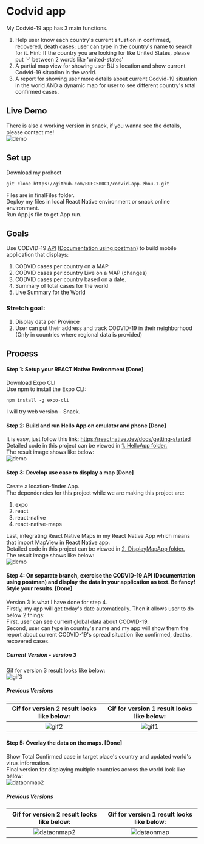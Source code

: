 # Codvid app     
My Codvid-19 app has 3 main functions.     
1. Help user know each country's current situation in confirmed, recovered, death cases; user can type in the country's name to search for it. Hint: If the country you are looking for like United States, please put '-' between 2 words like 'united-states'     
2. A partial map view for showing user BU's location and show current Codvid-19 situation in the world.     
3. A report for showing user more details about current Codvid-19 situation in the world AND a dynamic map for user to see different country's total confirmed cases.     

## Live Demo    
There is also a working version in snack, if you wanna see the details, please contact me!     
![demo](img/Covid19App.gif)    

## Set up    
Download my prohect    
```
git clone https://github.com/BUEC500C1/codvid-app-zhou-1.git
```
Files are in finalFiles folder.      
Deploy my files in local React Native environment or snack online environment.      
Run App.js file to get App run.     


## Goals      
Use CODVID-19 [API](https://covid19api.com/) ([Documentation using postman](https://documenter.getpostman.com/view/10808728/SzS8rjbc?version=latest)) to build mobile application that displays:     
1. CODVID cases per country on a MAP   
2. CODVID cases per country Live on a MAP (changes)   
3. CODVID cases per country based on a date.   
4. Summary of total cases for the world   
5. Live Summary for the World    

### Stretch goal:
1. Display data per Province
2. User can put their address and track CODVID-19 in their neighborhood (Only in countries where regional data is provided) 
   
## Process    
#### Step 1:  Setup your REACT Native Environment [Done]        
Download Expo CLI     
Use npm to install the Expo CLI:    
```
npm install -g expo-cli
```
I will try web version - Snack.      

#### Step 2: Build and run Hello App on emulator and phone [Done]      
It is easy, just follow this link: https://reactnative.dev/docs/getting-started    
Detailed code in this project can be viewed in [1. HelloApp folder.](https://github.com/BUEC500C1/codvid-app-zhou-1/tree/master/1.%20HelloApp)     
The result image shows like below:    
![demo](/img/hello.PNG)    

#### Step 3:  Develop use case to display a map [Done]     
Create a location-finder App.      
The dependencies for this project while we are making this project are:     
1. expo        
2. react       
3. react-native       
4. react-native-maps     

Last, integrating React Native Maps in my React Native App which means that import MapView in React Native app.     
Detailed code in this project can be viewed in [2. DisplayMapApp folder.](https://github.com/BUEC500C1/codvid-app-zhou-1/tree/master/2.%20DisplayMapApp)     
The result image shows like below:    
![demo](/img/mapDisplay.PNG)       


#### Step 4:  On separate branch, exercise the CODVID-19 API (Documentation using postman) and display the data in your application as text.  Be fancy!  Style your results. [Done]      
Version 3 is what I have done for step 4.     
Firstly, my app will get today's date automatically. Then it allows user to do below 2 things:        
First, user can see current global data about CODVID-19.      
Second, user can type in country's name and my app will show them the report about current CODVID-19's spread situation like confirmed, deaths, recovered cases.   

##### Current Version - version 3     
Gif for version 3 result looks like below:    
![gif3](/img/COVID19-APP_version3.gif)  

##### Previous Versions 
Gif for version 2 result looks like below:    |    Gif for version 1 result looks like below:   
:-------------------------:|:-------------------------:
![gif2](/img/COVID19-APP_version2.gif)    |    ![gif1](/img/COVID19-APP_version1.gif)    


#### Step 5:  Overlay the data on the maps. [Done]        
Show Total Confirmed case in target place's country and updated world's virus information.      
Final version for displaying multiple countries across the world look like below:      
![dataonmap2](/img/mapDisplay3.gif)    

##### Previous Versions
Gif for version 2 result looks like below:    |    Gif for version 1 result looks like below:   
:-------------------------:|:-------------------------:
![dataonmap2](/img/mapDisplay2.gif)      |    ![dataonmap](/img/textOnMap.PNG)   
   


